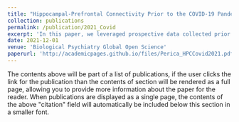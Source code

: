 ```yaml
---
title: "Hippocampal-Prefrontal Connectivity Prior to the COVID-19 Pandemic Predicts Stress Reactivity"
collection: publications
permalink: /publication/2021_Covid
excerpt: 'In this paper, we leveraged prospective data collected prior to the onset of the COVID-19 pandemic to understand how individual connectivity patterns varied with levels of anxiety and worry about the pandemic. We found that more adult-like connectivity between the vmPFC and pHPC was associated with greater worry during the pandemic in adolescents.'
date: 2021-12-01
venue: 'Biological Psychiatry Global Open Science'
paperurl: 'http://academicpages.github.io/files/Perica_HPCCovid2021.pdf'
---
```


The contents above will be part of a list of publications, if the user clicks the link for the publication than the contents of section will be rendered as a full page, allowing you to provide more information about the paper for the reader. When publications are displayed as a single page, the contents of the above "citation" field will automatically be included below this section in a smaller font.
